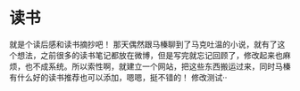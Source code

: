 ﻿# 读书
就是个读后感和读书摘抄吧！
那天偶然跟马榛聊到了马克吐温的小说，就有了这个想法，之前很多的读书笔记都放在微博，但是写完就忘记回顾了，修改起来也麻烦，也不成系统。所以索性啊，就建立一个网站，把这些东西搬运过来，同时马榛有什么好的读书推荐也可以添加，嗯嗯，挺不错的！
 修改测试··
